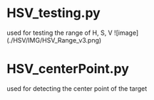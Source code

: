 # HSV_testing.py
  used for testing the range of H, S, V
  ![image] (./HSV/IMG/HSV_Range_v3.png)
  
# HSV_centerPoint.py
   used for detecting the center point of the target
